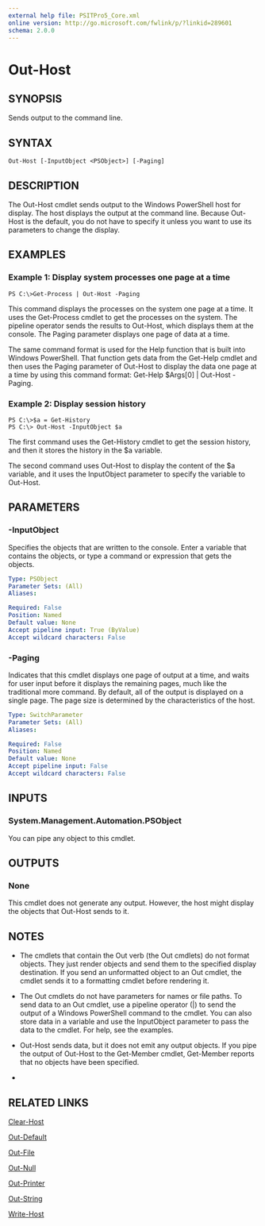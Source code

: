 ```yaml
---
external help file: PSITPro5_Core.xml
online version: http://go.microsoft.com/fwlink/p/?linkid=289601
schema: 2.0.0
---
```


# Out-Host
## SYNOPSIS
Sends output to the command line.

## SYNTAX

```
Out-Host [-InputObject <PSObject>] [-Paging]
```

## DESCRIPTION
The Out-Host cmdlet sends output to the Windows PowerShell host for display.
The host displays the output at the command line.
Because Out-Host is the default, you do not have to specify it unless you want to use its parameters to change the display.

## EXAMPLES

### Example 1: Display system processes one page at a time
```
PS C:\>Get-Process | Out-Host -Paging
```

This command displays the processes on the system one page at a time.
It uses the Get-Process cmdlet to get the processes on the system.
The pipeline operator sends the results to Out-Host, which displays them at the console.
The Paging parameter displays one page of data at a time.

The same command format is used for the Help function that is built into Windows PowerShell.
That function gets data from the Get-Help cmdlet and then uses the Paging parameter of Out-Host to display the data one page at a time by using this command format: Get-Help $Args\[0\] | Out-Host -Paging.

### Example 2: Display session history
```
PS C:\>$a = Get-History
PS C:\> Out-Host -InputObject $a
```

The first command uses the Get-History cmdlet to get the session history, and then it stores the history in the $a variable.

The second command uses Out-Host to display the content of the $a variable, and it uses the InputObject parameter to specify the variable to Out-Host.

## PARAMETERS

### -InputObject
Specifies the objects that are written to the console.
Enter a variable that contains the objects, or type a command or expression that gets the objects.

```yaml
Type: PSObject
Parameter Sets: (All)
Aliases: 

Required: False
Position: Named
Default value: None
Accept pipeline input: True (ByValue)
Accept wildcard characters: False
```

### -Paging
Indicates that this cmdlet displays one page of output at a time, and waits for user input before it displays the remaining pages, much like the traditional more command.
By default, all of the output is displayed on a single page.
The page size is determined by the characteristics of the host.

```yaml
Type: SwitchParameter
Parameter Sets: (All)
Aliases: 

Required: False
Position: Named
Default value: None
Accept pipeline input: False
Accept wildcard characters: False
```

## INPUTS

### System.Management.Automation.PSObject
You can pipe any object to this cmdlet.

## OUTPUTS

### None
This cmdlet does not generate any output.
However, the host might display the objects that Out-Host sends to it.

## NOTES
* The cmdlets that contain the Out verb (the Out cmdlets) do not format objects. They just render objects and send them to the specified display destination. If you send an unformatted object to an Out cmdlet, the cmdlet sends it to a formatting cmdlet before rendering it.
* The Out cmdlets do not have parameters for names or file paths. To send data to an Out cmdlet, use a pipeline operator (|) to send the output of a Windows PowerShell command to the cmdlet. You can also store data in a variable and use the InputObject parameter to pass the data to the cmdlet. For help, see the examples.
* Out-Host sends data, but it does not emit any output objects. If you pipe the output of Out-Host to the Get-Member cmdlet, Get-Member reports that no objects have been specified.

*

## RELATED LINKS

[Clear-Host](http://go.microsoft.com/fwlink/?LinkID=225747)

[Out-Default](9848a107-ddc0-40a1-b759-5ac181c1d0cf)

[Out-File](13d09dc8-2398-4d73-9449-1d01eb4e7808)

[Out-Null](75391ca1-066e-402f-92c8-a41095d2854c)

[Out-Printer](22e377d5-b533-442f-987e-b3166bddcd6b)

[Out-String](d4502a29-2351-4580-b456-fb75280fedb4)

[Write-Host](023e670a-cfda-4e8c-af8f-c2b2d9ee5612)

